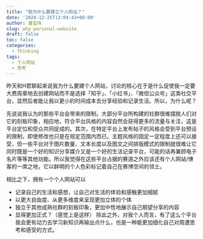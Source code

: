 ```yaml
---
title: "我为什么要建立个人网站？"
date: '2024-12-25T13:04:43+08:00'
author: 潘玺玮
slug: why-personal-website
draft: false
toc: false
categories:
  - thinking
tags:
  - 个人网站
  - 思考
---
```

昨天和H君聊起来说我为什么要建个人网站，讨论的核心在于是什么促使我一定要大费周章地去创建网站而不是选择「知乎」、「小红书」、「微信公众号」这类社交平台，显然后者能让我以更小的时间成本去分享经验和记录生活。所以，为什么呢？

先说说我认为的那些平台会带来的限制。大部分平台所构建的社群很难摆脱人们对它的刻板印象，相应地，符合平台风格的内容自然会获得更多的流量与关注，这是平台定位和受众共同促成的。其次，在特定平台上发布帖子的风格会受到平台预设的限制，即使修改也只是在规定范围内而已。主题风格的固定一定程度上还可以接受，但一些平台对于图片数量、文本长度以及图文之间排版模式的限制就很难让它同时既是一个好的知识分享媒介又是一个好的生活记录平台，可能的话再兼顾电子名片等等其他功能。所以我觉得在这些平台占据的赛道之外应该还有个人网站/博客的一席之地，它以鲜明的个人色彩标记着自己在赛博空间的领土。

相比之下，拥有一个个人网站可以
- 记录自己的生活和感想，让自己对生活的体验和感触更加细腻
- 以更大自由度、从更多维度来呈现更加立体的个体
- 独立于其他成熟社群的刻板印象，更加中性地展示自己期望分享的内容
- 显得更加正式？（感觉上是这样）
除此之外，对我个人而言，有了这么个平台我会更有动力去学习新知识再输出点什么，也是一种能更加细化自己对周遭思考和感受的方式。